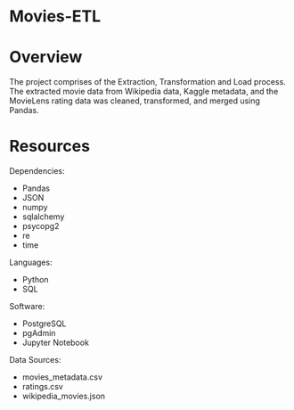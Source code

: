 # Movies-ETL
# Overview
The project comprises of the Extraction, Transformation and Load process. The extracted movie data from Wikipedia data, Kaggle metadata, and the MovieLens rating data was cleaned, transformed, and merged using Pandas. 
# Resources
Dependencies:
* Pandas
* JSON
* numpy
* sqlalchemy
* psycopg2
* re
* time

Languages:
* Python
* SQL

Software:
* PostgreSQL
* pgAdmin
* Jupyter Notebook

Data Sources:
* movies_metadata.csv
* ratings.csv
* wikipedia_movies.json
